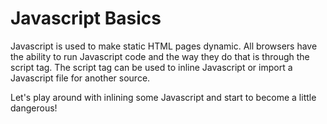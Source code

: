 # Javascript Basics

Javascript is used to make static HTML pages dynamic. All browsers have the ability to run Javascript code and the way 
they do that is through the script tag. The script tag can be used to inline Javascript or import a Javascript file for 
another source. 

Let's play around with inlining some Javascript and start to become a little dangerous!

 